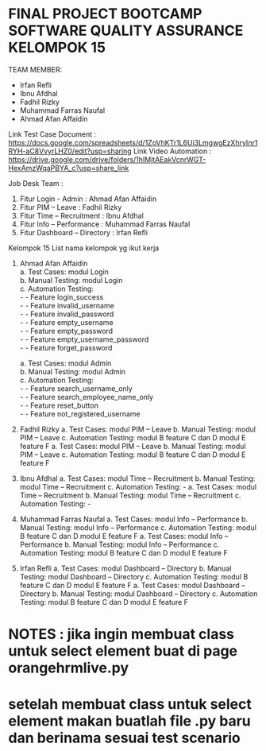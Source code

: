 # FINAL PROJECT BOOTCAMP SOFTWARE QUALITY ASSURANCE KELOMPOK 15

TEAM MEMBER:
- Irfan Refli
- Ibnu Afdhal
- Fadhil Rizky
- Muhammad Farras Naufal
- Ahmad Afan Affaidin


Link Test Case Document : https://docs.google.com/spreadsheets/d/1ZoVhKTr1L6Ui3LmgwgEzXhryInr1RYH-aC8VvyrLHZ0/edit?usp=sharing
Link Video Automation : https://drive.google.com/drive/folders/1hIMjtAEakVcnrWGT-HexAmzWqaPBYA_c?usp=share_link

Job Desk Team :
1. Fitur Login - Admin : Ahmad Afan Affaidin
2. Fitur PIM – Leave : Fadhil Rizky
3. Fitur Time – Recruitment : Ibnu Afdhal
4. Fitur Info – Performance : Muhammad Farras Naufal
5. Fitur Dashboard – Directory : Irfan Refli

Kelompok 15
List nama kelompok yg ikut kerja

1. Ahmad Afan Affaidin<br>
      a. Test Cases: modul Login<br>
      b. Manual Testing: modul Login<br>
      c. Automation Testing: <br>
          - - Feature login_success<br>
          - - Feature invalid_username<br>
          - - Feature invalid_password<br>
          - - Feature empty_username<br>
          - - Feature empty_password<br>
          - - Feature empty_username_password<br>
          - - Feature forget_password<br>
       
      a. Test Cases: modul Admin<br>
      b. Manual Testing: modul Admin<br>
      c. Automation Testing: <br>
          - - Feature search_username_only<br>
          - - Feature search_employee_name_only<br>
          - - Feature reset_button<br>
          - - Feature not_registered_username<br>

2. Fadhil Rizky
a. Test Cases: modul PIM – Leave
b. Manual Testing: modul PIM – Leave
c. Automation Testing: 
      modul B feature C dan D
      modul E feature F
      a. Test Cases: modul PIM – Leave
      b. Manual Testing: modul PIM – Leave
      c. Automation Testing: 
            modul B feature C dan D
            modul E feature F

3. Ibnu Afdhal
a. Test Cases: modul Time – Recruitment
b. Manual Testing: modul Time – Recruitment
c. Automation Testing: -
      a. Test Cases: modul Time – Recruitment
      b. Manual Testing: modul Time – Recruitment
      c. Automation Testing: -

4. Muhammad Farras Naufal
a. Test Cases: modul Info – Performance
b. Manual Testing: modul Info – Performance
c. Automation Testing: 
      modul B feature C dan D
      modul E feature F
      a. Test Cases: modul Info – Performance
      b. Manual Testing: modul Info – Performance
      c. Automation Testing: 
            modul B feature C dan D
            modul E feature F

5. Irfan Refli
a. Test Cases: modul Dashboard – Directory
b. Manual Testing: modul Dashboard – Directory
c. Automation Testing: 
      modul B feature C dan D
      modul E feature F
      a. Test Cases: modul Dashboard – Directory
      b. Manual Testing: modul Dashboard – Directory
      c. Automation Testing: 
            modul B feature C dan D
            modul E feature F


# NOTES : jika ingin membuat class untuk select element buat di page orangehrmlive.py
# setelah membuat class untuk select element makan buatlah file .py baru dan berinama sesuai test scenario
